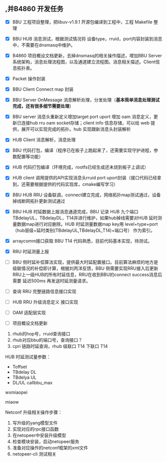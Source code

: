 ## ,并B4860 开发任务

- [x] BBU 工程项目整理，把libuv-v1.9.1 开源包编译到工程中，工程 Makefile 整理
- [x] BBU HUB 消息测试，根据测试情况将 设备type，rruid，port内容封装到消息中，不需要在dnsmasq中维护。
- [x] B4860 项目概设文档更新，去掉dnsmasq的相关操作描述，增加BBU Server系统架构，消息处理流程图，以及通道建立流程图。消息相关描述。Client信息拓扑表。
- [x] Packet 操作封装
- [x] BBU Client Connect map 封装
- [x] BBU Server OnMessage 消息解析处理，分发处理（**基本简单消息处理测试完成，还有很多细节需要处理**）
- [x] BBU server 消息头重新定义增加target port uport 增加 oam 消息定义，更新已连接hub rru oam socket存储；client info 信息存储，可以给 web 提供，展开可以实现完成的拓扑。hub 实现跟新消息头封装解析
- [x] HUB Client 消息解析，消息处理
- [x] BBU 代码打包，编译（程序已在板子上跑起来了，还需要实现守护进程，参数配置等功能）
- [x] HUB 代码打包编译（环境完成，rootfs已经生成还未烧到板子上调试）



- [x] HUB client 调用提供的API实现消息头rruid port uport封装（接口代码已经拿到，还需要根据提供的代码实现库，cmake编写学习）
- [x] BBU HUB RRU 设备联调，connect建立完成，网络拓扑map测试通过，设备掉线断网拓扑更新测试通过



- [x] BBU HUB 时延数据上报消息通道完成，BBU 记录 HUB 九个端口TBdelayUL，TBdelayDL，T14并进行维护，如果hub掉线需要对HUB 延时测量数据map进行对应删除。HUB 时延测量数据map key用 level+type+port（hub层级+延时类别(TBdelayUL,TBdelayDL,T14)+端口号） 作为索引。
- [x] arraycomm接口获取 BBU T14 代码熟悉，目前代码基本实现，待测试。
- [x] RRU 时延测量上报
- [ ] BBU 侧时延补偿算法实现，提供最大时延配置接口。目前算法麻烦的地方是级联情况的补偿即计算，根据刘丙洋反馈，BBU 侧需要实现RRU接入后更新RRU上一级HUB的所有时延信息，RRU在收到BBU的connect success消息后需要 延迟500ms 再发送时延测量请求。
- [ ] 查询 RRU 完整链路信息接口实现
- [ ] HUB RRU 升级消息定义 接口实现
- [ ] OAM 适配层实现 
- [ ] 项目概设文档更新





1. rhub的hop号，rruid查询接口
2. rhub对应bbu的端口号，查询接口？
3. cpri 链路时延查询，rhub 级联口 T14  下联口 T14





HUB 时延测试量参数：

- Toffset
- TBdelay DL
- TBdelya UL
- DL/UL callbbu_max 







<i class="fab fa-weixin fa-lg"></i> wxmiaopei



<span class="fa-stack fa-2x">
  <i class="fas fa-square fa-stack-2x"></i>
  <i class="fas fa-terminal fa-stack-1x fa-inverse"></i>miaow</span>





Netconf 升级相关操作步骤：

1. 写升级的yang模型文件
2. 实现对应的rpc接口函数
3. 在netopeer中安装升级模型
4. 检查模块安装，启动netopeer服务
5. 准备对应操作的netconf框架的xml文件
6. netopeer-cli 测试相关

